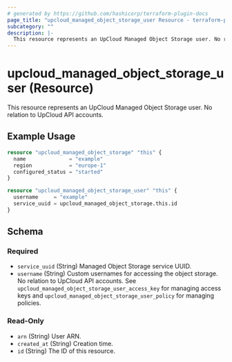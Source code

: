 ```yaml
---
# generated by https://github.com/hashicorp/terraform-plugin-docs
page_title: "upcloud_managed_object_storage_user Resource - terraform-provider-upcloud"
subcategory: ""
description: |-
  This resource represents an UpCloud Managed Object Storage user. No relation to UpCloud API accounts.
---
```


# upcloud_managed_object_storage_user (Resource)

This resource represents an UpCloud Managed Object Storage user. No relation to UpCloud API accounts.

## Example Usage

```terraform
resource "upcloud_managed_object_storage" "this" {
  name              = "example"
  region            = "europe-1"
  configured_status = "started"
}

resource "upcloud_managed_object_storage_user" "this" {
  username     = "example"
  service_uuid = upcloud_managed_object_storage.this.id
}
```

<!-- schema generated by tfplugindocs -->
## Schema

### Required

- `service_uuid` (String) Managed Object Storage service UUID.
- `username` (String) Custom usernames for accessing the object storage. No relation to UpCloud API accounts. See `upcloud_managed_object_storage_user_access_key` for managing access keys and `upcloud_managed_object_storage_user_policy` for managing policies.

### Read-Only

- `arn` (String) User ARN.
- `created_at` (String) Creation time.
- `id` (String) The ID of this resource.


